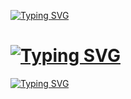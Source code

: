 [![Typing SVG](https://readme-typing-svg.herokuapp.com?font=Fira+Code&weight=600&size=31&duration=4500&pause=1000&color=RED&multiline=true&width=453&height=100&lines=FALCON+SECURITY)](https://git.io/typing-svg)
# [![Typing SVG](https://readme-typing-svg.demolab.com/?lines=𝙏𝙝𝙖𝙣𝙠𝙨+𝙁𝙤𝙧+𝙐𝙨𝙞𝙣𝙜+𝙊𝙪𝙧+𝙏𝙤𝙤𝙡)](https://git.io/typing-svg)

[![Typing SVG](https://readme-typing-svg.demolab.com/?lines=𝙇𝙄𝙉𝙐𝙓)](https://git.io/typing-svg)
